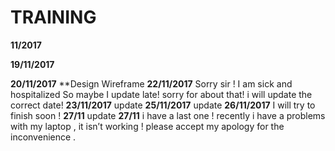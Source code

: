# TRAINING

**11/2017**

**19/11/2017**

**20/11/2017** 
**Design Wireframe
**22/11/2017** Sorry sir ! I am sick and hospitalized
So maybe I update late! sorry for about that! i will update the correct date! 
**23/11/2017** update 
**25/11/2017** update 
**26/11/2017** I will try to finish soon ! 
**27/11** update 
**27/11** i have a last one ! recently i have a problems with my laptop , it isn’t working ! please accept my apology for the inconvenience .
